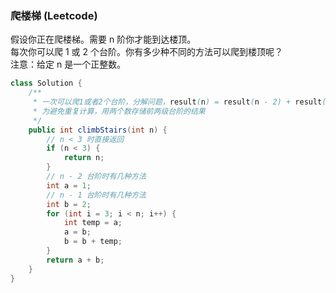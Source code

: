 ### 爬楼梯 (Leetcode)
假设你正在爬楼梯。需要 n 阶你才能到达楼顶。  
每次你可以爬 1 或 2 个台阶。你有多少种不同的方法可以爬到楼顶呢？  
注意：给定 n 是一个正整数。
```java
class Solution {
    /**
     * 一次可以爬1或者2个台阶，分解问题，result(n) = result(n - 2) + result(n - 1)
     * 为避免重复计算，用两个数存储前两级台阶的结果
     */
    public int climbStairs(int n) {
        // n < 3 时直接返回
        if (n < 3) {
            return n;
        }
        // n - 2 台阶时有几种方法
        int a = 1;
        // n - 1 台阶时有几种方法
        int b = 2;
        for (int i = 3; i < n; i++) {
            int temp = a;
            a = b;
            b = b + temp;
        }
        return a + b;
    }
}
```